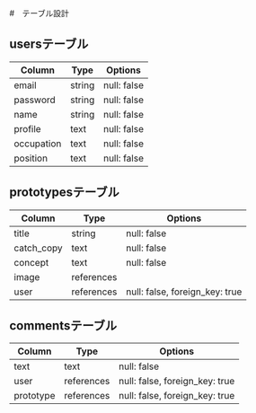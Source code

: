 #　テーブル設計

## usersテーブル

| Column     | Type   | Options     |
| --------   | ------ | ----------- |
| email      | string | null: false |
| password   | string | null: false |
| name       | string | null: false |
| profile    | text   | null: false |
| occupation | text   | null: false |
| position   | text   | null: false |

## prototypesテーブル

| Column      | Type       | Options                        |
| --------    | ------     | -----------                    |
| title       | string     | null: false                    |
| catch_copy  | text       | null: false                    |   
| concept     | text       | null: false                    |
| image       | references |                                |
| user        | references | null: false, foreign_key: true |

## commentsテーブル

| Column     | Type       | Options                        |
| -------    | ---------- | ------------------------------ |
| text       | text       | null: false                    |
| user       | references | null: false, foreign_key: true |
| prototype  | references | null: false, foreign_key: true |
